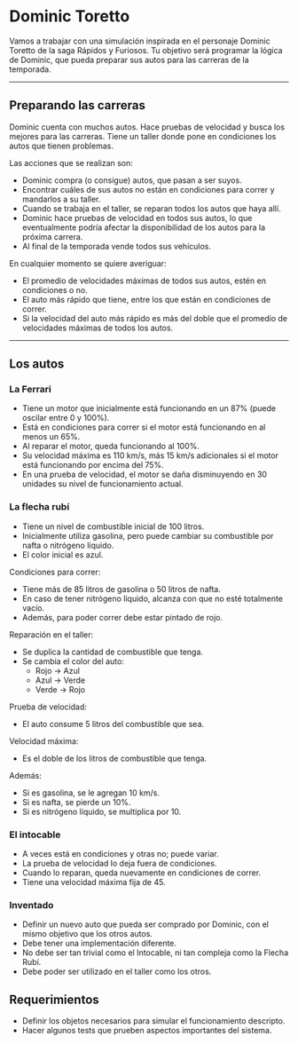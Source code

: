 # Dominic Toretto


Vamos a trabajar con una simulación inspirada en el personaje Dominic Toretto de la saga Rápidos y Furiosos.
Tu objetivo será programar la lógica de Dominic, que pueda preparar sus autos para las carreras de la temporada.

---

## Preparando las carreras
Dominic cuenta con muchos autos. Hace pruebas de velocidad y busca los mejores para las carreras. Tiene un taller donde pone en condiciones los autos que tienen problemas.

Las acciones que se realizan son:

- Dominic compra (o consigue) autos, que pasan a ser suyos.
- Encontrar cuáles de sus autos no están en condiciones para correr y mandarlos a su taller.
- Cuando se trabaja en el taller, se reparan todos los autos que haya allí.
- Dominic hace pruebas de velocidad en todos sus autos, lo que eventualmente podría afectar la disponibilidad de los autos para la próxima carrera.
- Al final de la temporada vende todos sus vehículos.

En cualquier momento se quiere averiguar:

- El promedio de velocidades máximas de todos sus autos, estén en condiciones o no.
- El auto más rápido que tiene, entre los que están en condiciones de correr.
- Si la velocidad del auto más rápido es más del doble que el promedio de velocidades máximas de todos los autos.

---

## Los autos

### La Ferrari
- Tiene un motor que inicialmente está funcionando en un 87% (puede oscilar entre 0 y 100%).
- Está en condiciones para correr si el motor está funcionando en al menos un 65%.
- Al reparar el motor, queda funcionando al 100%.
- Su velocidad máxima es 110 km/s, más 15 km/s adicionales si el motor está funcionando por encima del 75%.
- En una prueba de velocidad, el motor se daña disminuyendo en 30 unidades su nivel de funcionamiento actual.

### La flecha rubí
- Tiene un nivel de combustible inicial de 100 litros.
- Inicialmente utiliza gasolina, pero puede cambiar su combustible por nafta o nitrógeno líquido.
- El color inicial es azul.

Condiciones para correr:

- Tiene más de 85 litros de gasolina o 50 litros de nafta.
- En caso de tener nitrógeno líquido, alcanza con que no esté totalmente vacío.
- Además, para poder correr debe estar pintado de rojo.

Reparación en el taller:

- Se duplica la cantidad de combustible que tenga.
- Se cambia el color del auto:
  - Rojo → Azul
  - Azul → Verde
  - Verde → Rojo

Prueba de velocidad:

- El auto consume 5 litros del combustible que sea.

Velocidad máxima:

- Es el doble de los litros de combustible que tenga.

Además:

- Si es gasolina, se le agregan 10 km/s.
- Si es nafta, se pierde un 10%.
- Si es nitrógeno líquido, se multiplica por 10.

### El intocable
- A veces está en condiciones y otras no; puede variar.
- La prueba de velocidad lo deja fuera de condiciones.
- Cuando lo reparan, queda nuevamente en condiciones de correr.
- Tiene una velocidad máxima fija de 45.

### Inventado
- Definir un nuevo auto que pueda ser comprado por Dominic, con el mismo objetivo que los otros autos.
- Debe tener una implementación diferente.
- No debe ser tan trivial como el Intocable, ni tan compleja como la Flecha Rubí.
- Debe poder ser utilizado en el taller como los otros.

## Requerimientos

- Definir los objetos necesarios para simular el funcionamiento descripto.
- Hacer algunos tests que prueben aspectos importantes del sistema.
